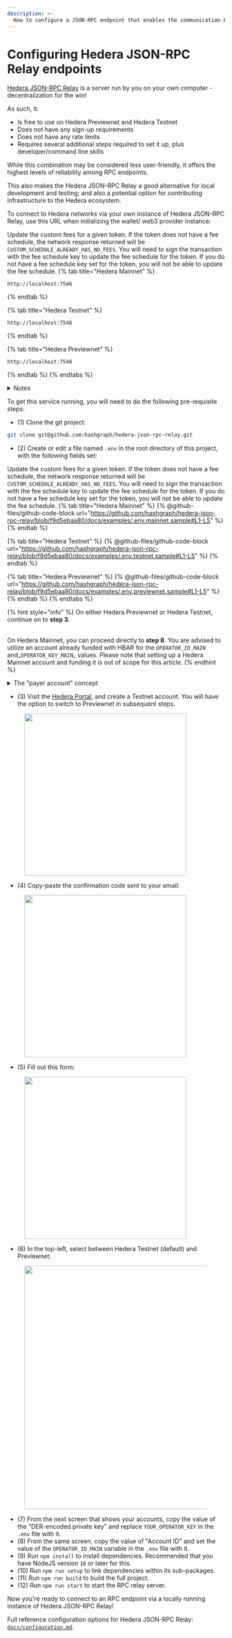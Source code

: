 ```yaml
---
description: >-
  How to configure a JSON-RPC endpoint that enables the communication between EVM-compatible developer tools using the Hedera JSON-RPC Relay
---
```


# Configuring Hedera JSON-RPC Relay endpoints

[Hedera JSON-RPC Relay](https://github.com/hashgraph/hedera-json-rpc-relay) is a server run by you on your own computer - decentralization for the win!

As such, it:

* Is free to use on Hedera Previewnet and Hedera Testnet
* Does not have any sign-up requirements
* Does not have any rate limits
* Requires several additional steps required to set it up, plus developer/command line skills

While this combination may be considered less user-friendly, it offers the highest levels of reliability among RPC endpoints.

This also makes the Hedera JSON-RPC Relay a good alternative for local development and testing; and also a potential option for contributing infrastructure to the Hedera ecosystem.

To connect to Hedera networks via your own instance of Hedera JSON-RPC Relay, use this URL when initializing the wallet/ web3 provider instance:

Update the custom fees for a given token. If the token does not have a fee schedule, the network response returned will be `CUSTOM_SCHEDULE_ALREADY_HAS_NO_FEES`. You will need to sign the transaction with the fee schedule key to update the fee schedule for the token. If you do not have a fee schedule key set for the token, you will not be able to update the fee schedule.
{% tab title="Hedera Mainnet" %}
```
http://localhost:7546
```
{% endtab %}

{% tab title="Hedera Testnet" %}
```
http://localhost:7546
```
{% endtab %}

{% tab title="Hedera Previewnet" %}
```
http://localhost:7546
```
{% endtab %}
{% endtabs %}

<details>

<summary>Notes</summary>

(1) `7546` is the default port number for this project, and you can change this in its config if you wish.

(2) The RPC endpoint URL is the same for whichever network you intend to connect to: Hedera Previewnet, Hedera Testnet, and Hedera Mainnet. The selection of network depends upon the configuration file, which we will create in subsequent steps.

(3) The `hedera-json-rpc-relay` server is designed to be able to be deployed in your own cloud instances. For _non-production_ use cases, a Docker compose file is provided. For _production_ use cases Kubernetes Helm charts are provided.

</details>

To get this service running, you will need to do the following pre-requisite steps:

* (1) Clone the git project:

```bash
git clone git@github.com:hashgraph/hedera-json-rpc-relay.git
```

* (2) Create or edit a file named `.env` in the root directory of this project, with the following fields set:

Update the custom fees for a given token. If the token does not have a fee schedule, the network response returned will be `CUSTOM_SCHEDULE_ALREADY_HAS_NO_FEES`. You will need to sign the transaction with the fee schedule key to update the fee schedule for the token. If you do not have a fee schedule key set for the token, you will not be able to update the fee schedule.
{% tab title="Hedera Mainnet" %}
{% @github-files/github-code-block url="https://github.com/hashgraph/hedera-json-rpc-relay/blob/f9d5ebaa80/docs/examples/.env.mainnet.sample#L1-L5" %}
{% endtab %}

{% tab title="Hedera Testnet" %}
{% @github-files/github-code-block url="https://github.com/hashgraph/hedera-json-rpc-relay/blob/f9d5ebaa80/docs/examples/.env.testnet.sample#L1-L5" %}
{% endtab %}

{% tab title="Hedera Previewnet" %}
{% @github-files/github-code-block url="https://github.com/hashgraph/hedera-json-rpc-relay/blob/f9d5ebaa80/docs/examples/.env.previewnet.sample#L1-L5" %}
{% endtab %}
{% endtabs %}

{% hint style="info" %}
On either Hedera Previewnet or Hedera Testnet, continue on to **step 3**.

\
On Hedera Mainnet, you can proceed directly to **step 8**. You are advised to utilize an account already funded with HBAR for the _`OPERATOR_ID_MAIN`_ and_`OPERATOR_KEY_MAIN`_ values. Please note that setting up a Hedera Mainnet account and funding it is out of scope for this article.
{% endhint %}

<details>

<summary>The "payer account" concept</summary>

Like on any other EVM-compatible networks, transactions must be paid for in the native currency. This is true for Hedera as well, where all transactions are paid for, denominated in HBAR.

Unlike other EVM-compatible networks, when an EVM transaction is submitted on a Hedera network, that transaction can be paid for by a different "payer account". The  `hedera-json-rpc-relay` takes care of this automatically for you, wrapping the transaction. This is why there is a need for an `OPERATOR_ID_MAIN` and `OPERATOR_KEY_MAIN`, as this is the "payer acount".

This effectively means that running and instance of `hedera-json-rpc-relay` on Hedera Mainnet is **not free**. On other Hedera networks, e.g. Hedera Testnet, where HBAR are obtained for free, it is effectively **free**. Apart from HBAR costs, the relay service is indeed free to use, and you are really limited only by your own hardware.

</details>

* (3) Visit the [Hedera Portal](https://portal.hedera.com/), and create a Testnet account. You will have the option to switch to Previewnet in subsequent steps.

<figure>

<img src="https://i.stack.imgur.com/tgkvS.png" alt="" width="375" /><figcaption></figcaption></figure>

* (4) Copy-paste the confirmation code sent to your email:

<figure>

<img src="https://i.stack.imgur.com/4H9XT.png" alt="" width="375" /><figcaption></figcaption></figure>

* (5) Fill out this form:

<figure>

<img src="https://i.stack.imgur.com/atW69.png" alt="" width="375" /><figcaption></figcaption></figure>

* (6) In the top-left, select between Hedera Testnet (default) and Previewnet:

<figure>

<img src="https://i.stack.imgur.com/2A2ua.png" alt="" width="563" /><figcaption></figcaption></figure>

* (7) From the next screen that shows your accounts, copy the value of the "DER-encoded private key" and replace `YOUR_OPERATOR_KEY` in the `.env` file with it.
* (8) From the same screen, copy the value of "Account ID" and set the value of the `OPERATOR_ID_MAIN` variable in the `.env` file with it.
* (9) Run `npm install` to install dependencies. Recommended that you have NodeJS version `18` or later for this.
* (10) Run `npm run setup` to link dependencies within its sub-packages.
* (11) Run `npm run build` to build the full project.
* (12) Run `npm run start` to start the RPC relay server.

Now you're ready to connect to an RPC endpoint via a locally running instance of Hedera JSON-RPC Relay!

Full reference configuration options for Hedera JSON-RPC Relay: [`docs/configuration.md`](https://github.com/hashgraph/hedera-json-rpc-relay/blob/main/docs/configuration.md).
